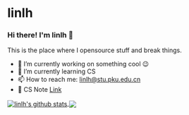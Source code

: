 # linlh
### Hi there! I'm linlh 👋
This is the place where I opensource stuff and break things.

- 🔭 I’m currently working on something cool :wink:
- 🌱 I’m currently learning CS
- 📫 How to reach me: linlh@stu.pku.edu.cn
- 📘 CS Note [Link](https://linlh.gitbook.io/cs-notes/)

<a href="">
<img align="center" src="https://github-readme-stats.vercel.app/api?username=linlih&show_icons=true&include_all_commits=true" alt="linlh's github stats" />
</a>

<a href="">
<img align="center" src="https://github-readme-stats.vercel.app/api/top-langs/?username=linlih&layout=compact" />
</a>
